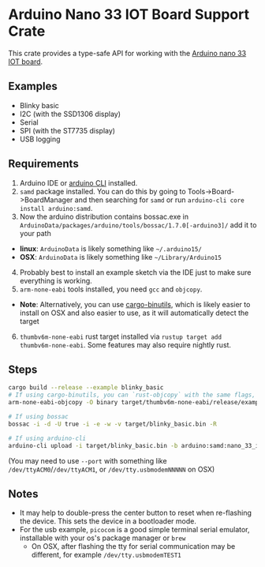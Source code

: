 # Arduino Nano 33 IOT Board Support Crate

This crate provides a type-safe API for working with the [Arduino nano 33 IOT board](https://store.arduino.cc/usa/nano-33-iot).

## Examples

* Blinky basic
* I2C (with the SSD1306 display)
* Serial
* SPI (with the ST7735 display)
* USB logging

## Requirements

1. Arduino IDE or [arduino CLI](https://github.com/arduino/arduino-cli) installed.
2. `samd` package installed. You can do this by going to Tools->Board->BoardManager and then searching for `samd` or run `arduino-cli core install arduino:samd`.
3. Now the arduino distribution contains bossac.exe in `ArduinoData/packages/arduino/tools/bossac/1.7.0[-arduino3]/` add it to your path
  - **linux**: `ArduinoData` is likely something like `~/.arduino15/`
  - **OSX**: `ArduinoData` is likely something like `~/Library/Arduino15`
4. Probably best to install an example sketch via the IDE just to make sure everything is working.
5. `arm-none-eabi` tools installed, you need `gcc` and `objcopy`.
  -  **Note**: Alternatively, you can use [cargo-binutils](https://github.com/rust-embedded/cargo-binutils), which is likely easier to install on OSX and also easier to use, as it will automatically detect the target
6. `thumbv6m-none-eabi` rust target installed via `rustup target add thumbv6m-none-eabi`. Some features may also require nightly rust.

## Steps
```bash
cargo build --release --example blinky_basic
# If using cargo-binutils, you can `rust-objcopy` with the same flags, or combine these 2 steps with `cargo objcopy`
arm-none-eabi-objcopy -O binary target/thumbv6m-none-eabi/release/examples/blinky_basic target/blinky_basic.bin

# If using bossac
bossac -i -d -U true -i -e -w -v target/blinky_basic.bin -R

# If using arduino-cli
arduino-cli upload -i target/blinky_basic.bin -b arduino:samd:nano_33_iot -p /dev/ttyACM0
```
(You may need to use `--port` with something like `/dev/ttyACM0`/`/dev/ttyACM1`, or `/dev/tty.usbmodemNNNNN` on OSX)

## Notes
 - It may help to double-press the center button to reset when re-flashing the device. This sets the device in a bootloader mode.
 - For the usb example, `picocom` is a good simple terminal serial emulator, installable with your os's package manager or `brew`
   - On OSX, after flashing the tty for serial communication may be different, for example `/dev/tty.usbmodemTEST1`
